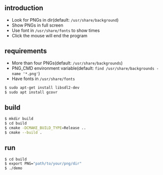 ## introduction

- Look for PNGs in dir(default: `/usr/share/background`)
- Show PNGs in full screen
- Use font in `/usr/share/fonts` to show times
- Click the mouse will end the program


## requirements

- More than four PNGs(default: `/usr/share/backgrounds`)
- PNG_CMD environment variable(default: `find /usr/share/backgrounds -name '*.png'`)
- Have fonts in `/usr/share/fonts`
```bash
$ sudo apt-get install libsdl2-dev
$ sudo apt install gcovr
```

## build
```bash
$ mkdir build
$ cd build
$ cmake -DCMAKE_BUILD_TYPE=Release ..
$ cmake --build . 
```

## run

```bash
$ cd build
$ export PNG="path/to/your/png/dir"
$ ./demo
```